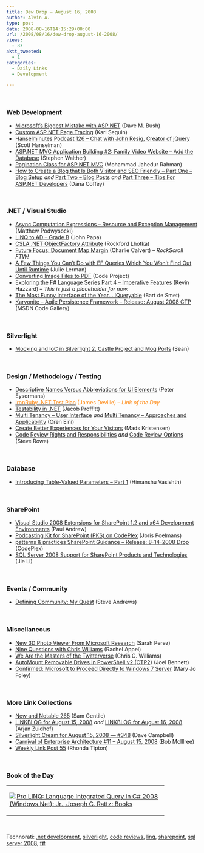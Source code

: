 ```yaml
---
title: Dew Drop – August 16, 2008
author: Alvin A.
type: post
date: 2008-08-16T14:15:29+00:00
url: /2008/08/16/dew-drop-august-16-2008/
views:
  - 83
aktt_tweeted:
  - 1
categories:
  - Daily Links
  - Development

---
```

</p> 

&#160;

### Web Development

  * [Microsoft&#8217;s Biggest Mistake with ASP.NET][1] (Dave M. Bush)
  * [Custom ASP.NET Page Tracing][2] (Karl Seguin)
  * [Hanselminutes Podcast 126 &#8211; Chat with John Resig, Creator of jQuery][3] (Scott Hanselman)
  * [ASP.NET MVC Application Building #2: Family Video Website &#8211; Add the Database][4] (Stephen Walther)
  * [Pagination Class for ASP.NET MVC][5] (Mohammad Jahedur Rahman)
  * [How to Create a Blog that Is Both Visitor and SEO Friendly &#8211; Part One &#8211; Blog Setup][6]&#160;_and_&#160;[Part Two &#8211; Blog Posts][7]&#160;_and_ [Part Three &#8211; Tips For ASP.NET Developers][8] (Dana Coffey)

&#160;

### .NET / Visual Studio

  * [Async Computation Expressions &#8211; Resource and Exception Management][9] (Matthew Podwysocki)
  * [LINQ to AD &#8211; Grade B][10] (John Papa)
  * [CSLA .NET ObjectFactory Attribute][11] (Rockford Lhotka)
  * [Future Focus: Document Map Margin][12] (Charlie Calvert) _– RockScroll FTW!_
  * [A Few Things You Can&#8217;t Do with EF Queries Which You Won&#8217;t Find Out Until Runtime][13] (Julie Lerman)
  * [Converting Image Files to PDF][14] (Code Project)
  * [Exploring the F# Language Series Part 4 &#8211; Imperative Features][15] (Kevin Hazzard) _– This is just a placeholder for now._
  * [The Most Funny Interface of the Year&#8230; IQueryable<T>][16] (Bart de Smet)
  * [Karvonite &#8211; Agile Persistence Framework &#8211; Release: August 2008 CTP][17] (MSDN Code Gallery)

&#160;

### Silverlight

  * [Mocking and IoC in Silverlight 2, Castle Project and Moq Ports][18] (Sean)

&#160;

### Design / Methodology / Testing

  * [Descriptive Names Versus Abbreviations for UI Elements][19] (Peter Eysermans)
  * [<font color="#ff8000">IronRuby .NET Test Plan</font>][20] <font color="#ff8000">(James Deville) <em>– Link of the Day</em></font>
  * [Testability in .NET][21] (Jacob Proffitt)
  * [Multi Tenancy &#8211; User Interface][22]&#160;_and_&#160;[Multi Tenancy &#8211; Approaches and Applicability][23] (Oren Eini)
  * [Create Better Experiences for Your Visitors][24] (Mads Kristensen)
  * [Code Review Rights and Responsibilities][25]&#160;_and_&#160;[Code Review Options][26] (Steve Rowe)

&#160;

### Database

  * [Introducing Table-Valued Parameters &#8211; Part 1][27] (Himanshu Vasishth)

&#160;

### SharePoint

  * [Visual Studio 2008 Extensions for SharePoint 1.2 and x64 Development Environments][28] (Paul Andrew)
  * [Podcasting Kit for SharePoint (PKS) on CodePlex][29] (Joris Poelmans)
  * [patterns & practices SharePoint Guidance &#8211; Release: 8-14-2008 Drop][30] (CodePlex)
  * [SQL Server 2008 Support for SharePoint Products and Technologies][17] (Jie Li)

&#160;

### Events / Community

  * [Defining Community: My Quest][31] (Steve Andrews)

&#160;

### Miscellaneous

  * [New 3D Photo Viewer From Microsoft Research][32] (Sarah Perez)
  * [Nine Questions with Chris Williams][33] (Rachel Appel)
  * [We Are the Masters of the Twitterverse][34] (Chris G. Williams)
  * [AutoMount Removable Drives in PowerShell v2 (CTP2)][35] (Joel Bennett)
  * [Confirmed: Microsoft to Proceed Directly to Windows 7 Server][36] (Mary Jo Foley)

&#160;

### More Link Collections

  * [New and Notable 265][37] (Sam Gentile)
  * [LINKBLOG for August 15, 2008][38]&#160;_and_&#160;[LINKBLOG for August 16, 2008][39] (Arjan Zuidhof)
  * [Silverlight Cream for August 15, 2008 &#8212; #348][40] (Dave Campbell)
  * [Carnival of Enterprise Architecture #11 &#8211; August 15, 2008][41] (Bob McIllree)
  * [Weekly Link Post 55][42] (Rhonda Tipton)

&#160;

### Book of the Day

<div class="wlWriterSmartContent" id="scid:7dc1bd33-94bd-46fd-a20b-0131235bcd47:9cff1b3b-496c-4f7d-9e90-cf9f527b206e" style="padding-right: 0px; display: inline; padding-left: 0px; float: none; padding-bottom: 0px; margin: 0px; padding-top: 0px">
  <table cellspacing="0" cellpadding="2" width="400" border="0" unselectable="on">
    <tr>
      <td valign="top" width="400">
        <p>
          <a title="Pro LINQ: Language Integrated Query in C# 2008 (Windows.Net): Jr., Joseph C. Rattz: Books" href="http://www.amazon.com/exec/obidos/ASIN/1590597893/alvinashcraft-20"><img data-recalc-dims="1" decoding="async" src="https://i0.wp.com/images.amazon.com/images/P/1590597893.01.MZZZZZZZ.jpg?w=660" border="0" align="left" style="float:left" />Pro LINQ: Language Integrated Query in C# 2008 (Windows.Net): Jr., Joseph C. Rattz: Books</a>
        </p>
      </td>
    </tr>
  </table>
</div>

&#160;

<div class="wlWriterSmartContent" id="scid:C16BAC14-9A3D-4c50-9394-FBFEF7A93539:5a2cbc04-803b-43d3-957a-3c0f9ab777ac" style="padding-right: 0px; display: inline; padding-left: 0px; float: none; padding-bottom: 0px; margin: 0px; padding-top: 0px">
  <!--dotnetkickit-->
</div>

<div class="wlWriterSmartContent" id="scid:d7bf807d-7bb0-458a-811f-90c51817d5c2:e4bea71e-9d27-46b2-b4b3-a609aa93fd36" style="padding-right: 0px; display: inline; padding-left: 0px; float: none; padding-bottom: 0px; margin: 0px; padding-top: 0px">
  <p>
    <span class="TagSite">Technorati:</span> <a href="http://technorati.com/tag/.net+development" rel="tag" class="tag">.net development</a>, <a href="http://technorati.com/tag/silverlight" rel="tag" class="tag">silverlight</a>, <a href="http://technorati.com/tag/code+reviews" rel="tag" class="tag">code reviews</a>, <a href="http://technorati.com/tag/linq" rel="tag" class="tag">linq</a>, <a href="http://technorati.com/tag/sharepoint" rel="tag" class="tag">sharepoint</a>, <a href="http://technorati.com/tag/sql+server+2008" rel="tag" class="tag">sql server 2008</a>, <a href="http://technorati.com/tag/f#" rel="tag" class="tag">f#</a><br /><!-- StartInsertedTags: .net development, silverlight, code reviews, linq, sharepoint, sql server 2008, f# :EndInsertedTags -->
  </p>
</div>

 [1]: http://blog.dmbcllc.com/2008/08/15/microsofts-biggest-mistake-with-aspnet/
 [2]: http://codebetter.com/blogs/karlseguin/archive/2008/08/15/custom-asp-net-page-tracing.aspx
 [3]: http://www.hanselman.com/blog/HanselminutesPodcast126ChatWithJohnResigCreatorOfJQuery.aspx
 [4]: http://weblogs.asp.net/stephenwalther/archive/2008/08/15/asp-net-mvc-application-building-1-family-video-website-add-the-database.aspx
 [5]: http://www.codeproject.com/KB/aspnet/pagination_class.aspx
 [6]: http://crazeegeekchick.com/blog/how-to-create-a-blog-that-is-both-visitor-and-seo-friendly-part-one/
 [7]: http://crazeegeekchick.com/blog/how-to-create-a-blog-that-is-both-visitor-and-seo-friendly-part-two/
 [8]: http://crazeegeekchick.com/blog/how-to-create-a-blog-that-is-both-visitor-and-seo-friendly-part-three-tips-for-asp-net-developers/
 [9]: http://weblogs.asp.net/podwysocki/archive/2008/08/15/async-computation-expressions-resource-and-exception-management.aspx
 [10]: http://johnpapa.net/all/linq-to-ad-ndash-grade-b/
 [11]: http://www.lhotka.net/weblog/CSLANETObjectFactoryAttribute.aspx
 [12]: http://blogs.msdn.com/charlie/archive/2008/08/15/future-focus-document-map-margin.aspx
 [13]: http://www.thedatafarm.com/blog/2008/08/15/AFewThingsYouCantDoWithEFQueriesWhichYouWontFindOutUntilRuntime.aspx
 [14]: http://www.codeproject.com/KB/files/imagetoPDF.aspx
 [15]: http://gotnet.biz/Blog/post/Exploring-the-F-Language-Series-Part-4---Imperative-Features.aspx
 [16]: http://bartdesmet.net/blogs/bart/archive/2008/08/15/the-most-funny-interface-of-the-year-iqueryable-lt-t-gt.aspx
 [17]: http://blogs.msdn.com/sharepoint/archive/2008/08/15/sql-server-2008-support-for-sharepoint-products-and-technologies.aspx
 [18]: http://www.flawlesscode.com/post/2008/08/Mocking-and-IOC-in-Silverlight-2-Castle-Project-and-Moq-ports.aspx
 [19]: http://peter.worksontheweb.net/post/Descriptive-names-versus-abbreviations-for-UI-elements.aspx
 [20]: http://blog.jredville.com/2008/08/15/ironruby-net-test-plan/
 [21]: http://theruntime.com/blogs/jacob/archive/2008/08/15/testability-in-.net.aspx
 [22]: http://ayende.com/Blog/archive/2008/08/16/Multi-Tenancy--User-Interface.aspx
 [23]: http://ayende.com/Blog/archive/2008/08/16/Multi-Tenancy--Approaches-and-Applicability.aspx
 [24]: http://blog.madskristensen.dk/post/Create-better-experiences-for-your-visitors.aspx
 [25]: http://blogs.msdn.com/steverowe/archive/2008/08/13/code-review-rights-and-responsibilities.aspx
 [26]: http://blogs.msdn.com/steverowe/archive/2008/08/15/code-review-options.aspx
 [27]: http://blogs.msdn.com/adonet/archive/2008/08/15/introducing-table-valued-parameters-part-1.aspx
 [28]: http://blogs.msdn.com/pandrew/archive/2008/08/15/visual-studio-2008-extensions-for-sharepoint-1-2-and-x64-development-environments.aspx
 [29]: http://jopx.blogspot.com/2008/08/podcasting-kit-for-sharepoint-pks-on.html
 [30]: http://www.codeplex.com/spg/Release/ProjectReleases.aspx?ReleaseId=16319
 [31]: http://www.platinumbay.com/blogs/dotneticated/archive/2008/08/15/defining-community-my-quest.aspx
 [32]: http://on10.net/blogs/sarahintampa/New-3D-Photo-Viewer-From-Microsoft-Research/
 [33]: http://geekswithblogs.net/cwilliams/archive/2008/08/15/124465.aspx
 [34]: http://geekswithblogs.net/cwilliams/archive/2008/08/15/124470.aspx
 [35]: http://huddledmasses.org/automount-removable-drives-in-powershell-v2-ctp2/
 [36]: http://blogs.zdnet.com/microsoft/?p=1531
 [37]: http://samgentile.com/blogs/samgentile/archive/2008/08/15/new-and-notable-265.aspx
 [38]: http://www.arjansworld.com/2008/08/15/linkblog-for-august-15-2008/
 [39]: http://www.arjansworld.com/2008/08/16/linkblog-for-august-16-2008/
 [40]: http://geekswithblogs.net/WynApseTechnicalMusings/archive/2008/08/15/124476.aspx
 [41]: http://enterprisearchitect.typepad.com/ea/2008/08/carnival-of-e-1.html
 [42]: http://rtipton.wordpress.com/2008/08/15/weekly-link-post-55/